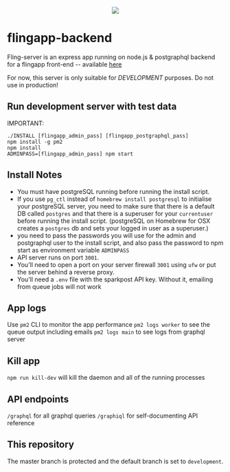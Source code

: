 <p align="center">
  <img src="full_title_compact@2x.png" />
</p>

# flingapp-backend

Fling-server is an express app running on node.js & postgraphql backend for a flingapp front-end -- available [here](https://github.com/ortonomy/flingapp-frontend)

For now, this server is only suitable for *DEVELOPMENT* purposes. Do not use in production!

## Run development server with test data 

IMPORTANT: 

````
./INSTALL [flingapp_admin_pass] [flingapp_postgraphql_pass]
npm install -g pm2
npm install
ADMINPASS=[flingapp_admin_pass] npm start
````

## Install Notes
- You must have postgreSQL running before running the install script.
- If you use ``pg_ctl`` instead of ``homebrew install postgresql`` to initialise your postgreSQL server, you need to make sure that there is a default DB called ``postgres`` and that there is a superuser for your ``currentuser`` before running the install script. (postgreSQL on Homebrew for OSX creates a ``postgres`` db and sets your logged in user as a superuser.)
- you need to pass the passwords you will use for the admin and postgraphql user to the install script, and also pass the password to npm start as environment variable ``ADMINPASS``
- API server runs on port ``3001``. 
- You'll need to open a port on your server firewall ``3001`` using ``ufw`` or put the server behind a reverse proxy.
- You'll need a ``.env`` file with the sparkpost API key. Without it, emailing from queue jobs will not work

## App logs
Use ``pm2`` CLI to monitor the app performance
``pm2 logs worker`` to see the queue output including emails
``pm2 logs main`` to see logs from graphql server

## Kill app
``npm run kill-dev`` will kill the daemon and all of the running processes


## API endpoints

``/graphql`` for all graphql queries
``/graphiql`` for self-documenting API reference


## This repository

The master branch is protected and the default branch is set to ``development``. 
